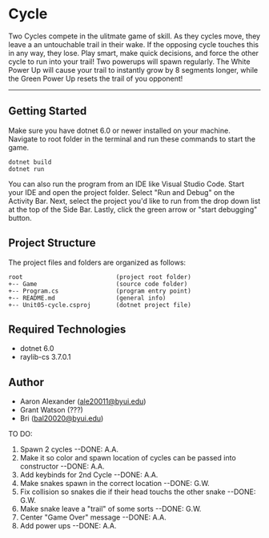 # Cycle
Two Cycles compete in the ulitmate game of skill. As they cycles move, they leave a an untouchable trail in their wake. If the opposing cycle touches this in any way, they lose. Play smart, make quick decisions, and force the other cycle to run into your trail! Two powerups will spawn regularly. The White Power Up will cause your trail to instantly grow by 8 segments longer, while the Green Power Up resets the trail of you opponent!

---
## Getting Started
Make sure you have dotnet 6.0 or newer installed on your machine. Navigate to root folder in the terminal
and run these commands to start the game.
```
dotnet build
dotnet run 
```
You can also run the program from an IDE like Visual Studio Code. 
Start your IDE and open the project folder. Select "Run and Debug" on 
the Activity Bar. Next, select the project you'd like to run from the 
drop down list at the top of the Side Bar. Lastly, click the green 
arrow or "start debugging" button.

## Project Structure
The project files and folders are organized as follows:
```
root                          (project root folder)
+-- Game                      (source code folder)
+-- Program.cs                (program entry point)    
+-- README.md                 (general info)
+-- Unit05-cycle.csproj       (dotnet project file)
```

## Required Technologies
* dotnet 6.0
* raylib-cs 3.7.0.1

## Author
* Aaron Alexander (ale20011@byui.edu)
* Grant Watson (???)
* Bri (bal20020@byui.edu)

TO DO:
1) Spawn 2 cycles --DONE: A.A.
2) Make it so color and spawn location of cycles can be passed into constructor --DONE: A.A.
3) Add keybinds for 2nd Cycle --DONE: A.A.
4) Make snakes spawn in the correct location --DONE: G.W.
5) Fix collision so snakes die if their head touchs the other snake --DONE: G.W.
6) Make snake leave a "trail" of some sorts --DONE: G.W.
7) Center "Game Over" message --DONE: A.A.
8) Add power ups --DONE: A.A.


